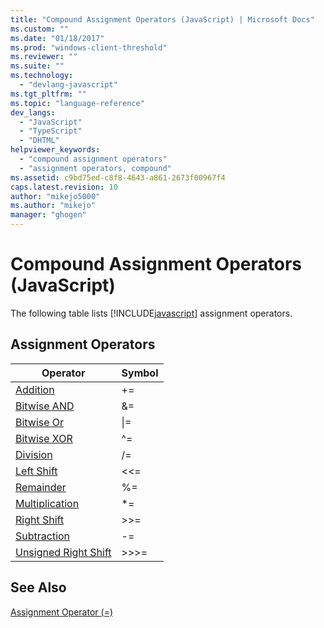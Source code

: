 ```yaml
---
title: "Compound Assignment Operators (JavaScript) | Microsoft Docs"
ms.custom: ""
ms.date: "01/18/2017"
ms.prod: "windows-client-threshold"
ms.reviewer: ""
ms.suite: ""
ms.technology: 
  - "devlang-javascript"
ms.tgt_pltfrm: ""
ms.topic: "language-reference"
dev_langs: 
  - "JavaScript"
  - "TypeScript"
  - "DHTML"
helpviewer_keywords: 
  - "compound assignment operators"
  - "assignment operators, compound"
ms.assetid: c9bd75ed-c8f8-4643-a861-2673f00967f4
caps.latest.revision: 10
author: "mikejo5000"
ms.author: "mikejo"
manager: "ghogen"
---
```

# Compound Assignment Operators (JavaScript)
The following table lists [!INCLUDE[javascript](../../javascript/includes/javascript-md.md)] assignment operators.  
  
## Assignment Operators  
  
|Operator|Symbol|  
|--------------|------------|  
|[Addition](../../javascript/reference/addition-assignment-operator-decrement-equal-javascript.md)|+=|  
|[Bitwise AND](../../javascript/reference/bitwise-and-assignment-operator-decrement-equal-javascript.md)|&=|  
|[Bitwise Or](../../javascript/reference/bitwise-or-assignment-operator-decrement-equal-javascript.md)|&#124;=|  
|[Bitwise XOR](../../javascript/reference/bitwise-xor-assignment-operator-decrement-hat-equal-javascript.md)|^=|  
|[Division](../../javascript/reference/division-assignment-operator-decrement-equal-javascript.md)|/=|  
|[Left Shift](../../javascript/reference/left-shift-assignment-operator-decrement-equal-javascript.md)|<\<=|  
|[Remainder](../../javascript/reference/modulus-assignment-operator-decrement-javascript.md)|%=|  
|[Multiplication](../../javascript/reference/multiplication-assignment-operator-decrement-equal-javascript.md)|*=|  
|[Right Shift](../../javascript/reference/right-shift-assignment-operator-decrement-equal-javascript.md)|>>=|  
|[Subtraction](../../javascript/reference/subtraction-assignment-operator-decrement-equal-javascript.md)|-=|  
|[Unsigned Right Shift](../../javascript/reference/unsigned-right-shift-assignment-operator-decrement-equal-javascript.md)|>>>=|  
  
## See Also  
 [Assignment Operator (=)](../../javascript/reference/assignment-operator-decrement-equal-javascript.md)